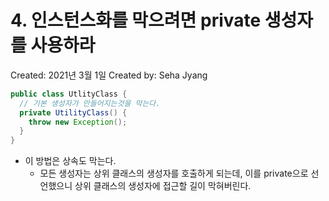 # 4. 인스턴스화를 막으려면 private 생성자를 사용하라

Created: 2021년 3월 1일
Created by: Seha Jyang

```java
public class UtlityClass {
  // 기본 생성자가 만들어지는것을 막는다.
  private UtilityClass() {
    throw new Exception();
  }
}
```

- 이 방법은 상속도 막는다.
    - 모든 생성자는 상위 클래스의 생성자를 호출하게 되는데, 이를 private으로 선언했으니 상위 클래스의 생성자에 접근할 길이 막혀버린다.